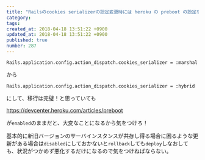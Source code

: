 ```yaml
---
title: "Railsのcookies serializerの設定変更時には heroku の preboot の設定を確認しておくこと"
category: 
tags: 
created_at: 2018-04-18 13:51:22 +0900
updated_at: 2018-04-18 13:51:22 +0900
published: true
number: 287
---
```


```
Rails.application.config.action_dispatch.cookies_serializer = :marshal
```

から

```
Rails.application.config.action_dispatch.cookies_serializer = :hybrid
```

にして、移行は完璧！と思っていても

https://devcenter.heroku.com/articles/preboot

が`enabled`のままだと、大変なことになるから気をつけろ！

基本的に新旧バージョンのサーバインスタンスが共存し得る場合に困るような更新がある場合は`disabled`にしておかないと`rollback`しても`deploy`しなおしても、状況がつかめず悪化するだけになるので気をつけねばならない。


